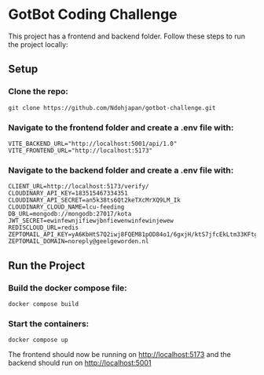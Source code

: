 # GotBot Coding Challenge

This project has a frontend and backend folder. Follow these steps to run the project locally:

## Setup

### Clone the repo:
```
git clone https://github.com/Ndohjapan/gotbot-challenge.git
```

### Navigate to the frontend folder and create a .env file with:
```
VITE_BACKEND_URL="http://localhost:5001/api/1.0"
VITE_FRONTEND_URL="http://localhost:5173"
```

### Navigate to the backend folder and create a .env file with:
```
CLIENT_URL=http://localhost:5173/verify/
CLOUDINARY_API_KEY=183515467334351
CLOUDINARY_API_SECRET=an5k38ts6Qt2keTXcMrXQ9LM_Ik
CLOUDINARY_CLOUD_NAME=lcu-feeding
DB_URL=mongodb://mongodb:27017/kota
JWT_SECRET=ewinfewnjifiewjbnfiewenwinfewinjewew
REDISCLOUD_URL=redis
ZEPTOMAIL_API_KEY=yA6KbHtS7Q2iwj8FQEM81pOD84o1/6gxjH/ktS7jfcEkLtm33KFtgRRodIe5JjbeiofZta5Za9gYdYC4udAKesYzYdYAepTGTuv4P2uV48xh8ciEYNYmhZSsALIWGqRMchsiCSo2RPEjWA==
ZEPTOMAIL_DOMAIN=noreply@geelgeworden.nl
```

## Run the Project

### Build the docker compose file:
```
docker compose build
```

### Start the containers:
```
docker compose up
```
The frontend should now be running on [http://localhost:5173](http://localhost:5173) and the backend should run on [http://localhost:5001](http://localhost:5001)
